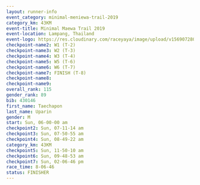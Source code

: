 ```yaml
---
layout: runner-info 
event_category: minimal-meniewa-trail-2019 
category_km: 43KM
event-title: Minimal Maewa Trail 2019 
event-location: Lampang, Thailand 
event-logo: https://res.cloudinary.com/raceyaya/image/upload/v1569072805/logo/minimal-trail_ktnvsp.jpg 
checkpoint-name2: W1 (T-2) 
checkpoint-name3: W2 (T-3) 
checkpoint-name4: W3 (T-4) 
checkpoint-name5: W5 (T-6) 
checkpoint-name6: W6 (T-7) 
checkpoint-name7: FINISH (T-8) 
checkpoint-name8: 
checkpoint-name9: 
overall_rank: 115
gender_rank: 89
bib: 430146
first_name: Taechapon
last_name: Uparin
gender: M
start: Sun, 06-00-00 am
checkpoint2: Sun, 07-11-14 am
checkpoint3: Sun, 07-50-55 am
checkpoint4: Sun, 08-49-22 am
category_km: 43KM
checkpoint5: Sun, 11-50-10 am
checkpoint6: Sun, 09-48-53 am
checkpoint7: Sun, 02-06-46 pm
race_time: 8-06-46
status: FINISHER
---
```

